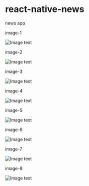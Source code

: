 # react-native-news
news app  

image-1  

![Image text](https://raw.githubusercontent.com/ok-heng/react-native-news/master/screenshot/Simulator%20Screen%20Shot%20-%20iPhone%207%20-%201.png)  

image-2  

![Image text](https://github.com/ok-heng/react-native-news/blob/master/screenshot/Simulator%20Screen%20Shot%20-%20iPhone%207%20-%202.png)  

image-3  

![Image text](https://github.com/ok-heng/react-native-news/blob/master/screenshot/Simulator%20Screen%20Shot%20-%20iPhone%207%20-%203.png)  

image-4  

![Image text](https://github.com/ok-heng/react-native-news/blob/master/screenshot/Simulator%20Screen%20Shot%20-%20iPhone%207%20-%204.png)  

image-5  

![Image text](https://github.com/ok-heng/react-native-news/blob/master/screenshot/Simulator%20Screen%20Shot%20-%20iPhone%207%20-%205.png)  

image-6  

![Image text](https://github.com/ok-heng/react-native-news/blob/master/screenshot/Simulator%20Screen%20Shot%20-%20iPhone%207%20-%206.png)  

image-7  

![Image text](https://github.com/ok-heng/react-native-news/blob/master/screenshot/Simulator%20Screen%20Shot%20-%20iPhone%207%20-%207.png)  

image-8  

![Image text](https://github.com/ok-heng/react-native-news/blob/master/screenshot/Simulator%20Screen%20Shot%20-%20iPhone%207%20-%208.png)
